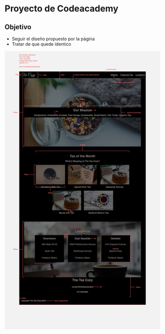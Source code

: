 # Proyecto de Codeacademy

## Objetivo
- Seguir el diseño propuesto por la página
- Tratar de que quede identico

![Diseño](../tea-shop/design-spec.webp)